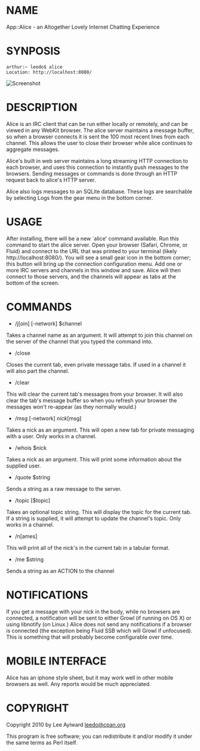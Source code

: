 # NAME

App::Alice - an Altogether Lovely Internet Chatting Experience

# SYNPOSIS

    arthur:~ leedo$ alice
    Location: http://localhost:8080/
    
![Screenshot](http://static.usealice.org/whatisalice.png)

# DESCRIPTION

Alice is an IRC client that can be run either locally or remotely, and 
can be viewed in any WebKit browser. The alice server maintains a message 
buffer, so when a browser connects it is sent the 100 most recent lines 
from each channel. This allows the user to close their browser while alice 
continues to aggregate messages.

Alice's built in web server maintains a long streaming HTTP connection to 
each browser, and uses this connection to instantly push messages to the 
browsers. Sending messages or commands is done through an HTTP request 
back to alice's HTTP server.

Alice also logs messages to an SQLite database. These logs are searchable 
by selecting Logs from the gear menu in the bottom corner.

# USAGE

After installing, there will be a new `alice' command available. Run this 
command to start the alice server. Open your browser (Safari, Chrome, or 
Fluid) and connect to the URL that was printed to your terminal (likely 
http://localhost:8080/). You will see a small gear icon in the bottom 
corner; this button will bring up the connection configuration menu. Add 
one or more IRC servers and channels in this window and save. Alice will 
then connect to those servers, and the channels will appear as tabs at 
the bottom of the screen.

# COMMANDS

- /j[oin] [-network] $channel

Takes a channel name as an argument. It will attempt to join this channel
on the server of the channel that you typed the command into.

- /close

Closes the current tab, even private message tabs. If used in a channel
it will also part the channel.

- /clear

This will clear the current tab's messages from your browser. It will also 
clear the tab's message buffer so when you refresh your browser the messages 
won't re-appear (as they normally would.)

- /msg [-network] $nick [$msg]

Takes a nick as an argument. This will open a new tab for private messaging
with a user. Only works in a channel.

- /whois $nick

Takes a nick as an argument. This will print some information about the
supplied user.

- /quote $string

Sends a string as a raw message to the server.

- /topic [$topic]

Takes an optional topic string. This will display the topic for the current tab.
If a string is supplied, it will attempt to update the channel's topic.
Only works in a channel.

- /n[ames]

This will print all of the nick's in the current tab in a tabular format.

- /me $string

Sends a string as an ACTION to the channel

# NOTIFICATIONS

If you get a message with your nick in the body, while no browsers are
connected, a notification will be sent to either Growl (if running on
OS X) or using libnotify (on Linux.) Alice does not send any notifications
if a browser is connected (the exception being Fluid SSB which will
Growl if unfocused). This is something that will probably become 
configurable over time.

# MOBILE INTERFACE

Alice has an iphone style sheet, but it may work well in other mobile browsers
as well. Any reports would be much appreciated.

# COPYRIGHT

Copyright 2010 by Lee Aylward <leedo@cpan.org>

This program is free software; you can redistribute it and/or modify it
under the same terms as Perl itself.